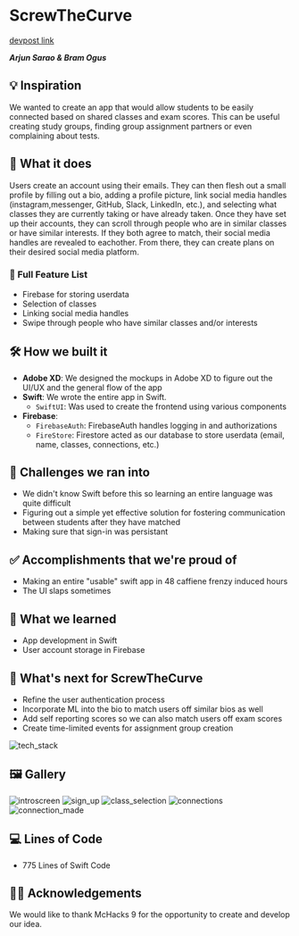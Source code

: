 # ScrewTheCurve

[devpost link](https://devpost.com/software/ScrewTheCurve)

**_Arjun Sarao & Bram Ogus_**

## 💡 Inspiration

We wanted to create an app that would allow students to be easily connected based on shared classes and exam scores. This can be useful creating study groups, finding group assignment partners or even complaining about tests.

## 📱 What it does

Users create an account using their emails. They can then flesh out a small profile by filling out a bio, adding a profile picture, link social media handles (instagram,messenger, GitHub, Slack, LinkedIn, etc.), and selecting what classes they are currently taking or have already taken. Once they have set up their accounts, they can scroll through people who are in similar classes or have similar interests. If they both agree to match, their social media handles are revealed to eachother. From there, they can create plans on their desired social media platform.

### 📃 Full Feature List

- Firebase for storing userdata
- Selection of classes
- Linking social media handles
- Swipe through people who have similar classes and/or interests

## 🛠 How we built it

- **Adobe XD**: We designed the mockups in Adobe XD to figure out the UI/UX and the general flow of the app
- **Swift**: We wrote the entire app in Swift.
  - `SwiftUI`: Was used to create the frontend using various components
- **Firebase**: 
  -  `FirebaseAuth`: FirebaseAuth handles logging in and authorizations
  -  `FireStore`: Firestore acted as our database to store userdata (email, name, classes, connections, etc.)

## 🛑 Challenges we ran into

- We didn't know Swift before this so learning an entire language was quite difficult
- Figuring out a simple yet effective solution for fostering communication between students after they have matched
- Making sure that sign-in was persistant

## ✅ Accomplishments that we're proud of

- Making an entire "usable" swift app in 48 caffiene frenzy induced hours
- The UI slaps sometimes
  
## 📖 What we learned

- App development in Swift
- User account storage in Firebase

## 🤔 What's next for ScrewTheCurve

- Refine the user authentication process
- Incorporate ML into the bio to match users off similar bios as well
- Add self reporting scores so we can also match users off exam scores
- Create time-limited events for assignment group creation


![tech_stack](https://user-images.githubusercontent.com/47152801/150666056-da50b7af-9657-4dee-8637-f741f375fa0a.png)

## 🖼 Gallery

![introscreen](https://user-images.githubusercontent.com/47152801/150665849-2612e4dc-fb0c-46c8-b5a7-ebf4886cbc9f.png)
![sign_up](https://user-images.githubusercontent.com/47152801/150665863-b612347d-2d80-42d9-8ef4-687bc4bcf862.png)
![class_selection](https://user-images.githubusercontent.com/47152801/150665850-c638321f-e191-4723-a417-b3fb8b0b8bb0.png)
![connections](https://user-images.githubusercontent.com/47152801/150665848-dc1bf279-7561-4386-a886-53d6cf7fe436.png)
![connection_made](https://user-images.githubusercontent.com/47152801/150665860-6b38f0d7-6ea9-41f0-9605-30416749db91.png)

## 💻 Lines of Code

- 775 Lines of Swift Code

## 🙇‍♂️ Acknowledgements

We would like to thank McHacks 9 for the opportunity to create and develop our idea.
